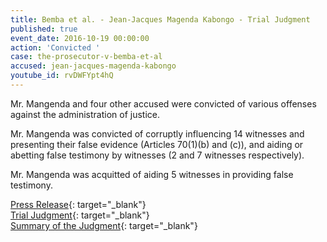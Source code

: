 ```yaml
---
title: Bemba et al. - Jean-Jacques Magenda Kabongo - Trial Judgment
published: true
event_date: 2016-10-19 00:00:00
action: 'Convicted '
case: the-prosecutor-v-bemba-et-al
accused: jean-jacques-magenda-kabongo
youtube_id: rvDWFYpt4hQ
---
```

Mr. Mangenda and four other accused were convicted of various offenses against the administration of justice.

Mr. Mangenda was convicted of corruptly influencing 14 witnesses and presenting their false evidence (Articles 70(1)(b) and (c)), and aiding or abetting false testimony by witnesses (2 and 7 witnesses respectively).&nbsp;

Mr. Mangenda was acquitted of aiding 5 witnesses in providing false testimony.

[Press Release](https://www.icc-cpi.int/Pages/item.aspx?name=pr1245){: target="_blank"}<br>[Trial Judgment](https://www.icc-cpi.int/CourtRecords/CR2016_18527.PDF){: target="_blank"}&nbsp;<br>[Summary of the Judgment](https://www.icc-cpi.int/itemsDocuments/Bemba-et-al_Article_70_Judgment_Summary_ENG.pdf){: target="_blank"}
